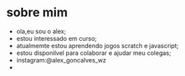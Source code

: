# sobre mim
- ola,eu sou o alex;
- estou interessado em curso;
- atualmemte estou aprendendo jogos scratch e  javascript;
- estou disponilvel para colaborar e ajudar meu colegas;
- instagram:@alex_goncalves_wz
- 
<!--
**pitbuul/pitbuul** is a ✨ _special_ ✨ repository because its `README.md` (this file) appears on your GitHub profile.

Here are some ideas to get you started:

- 🔭 I’m currently working on ...
- 🌱 I’m currently learning ...
- 👯 I’m looking to collaborate on ...
- 🤔 I’m looking for help with ...
- 💬 Ask me about ...
- 📫 How to reach me: ...
- 😄 Pronouns: ...
- ⚡ Fun fact: ...
-->
